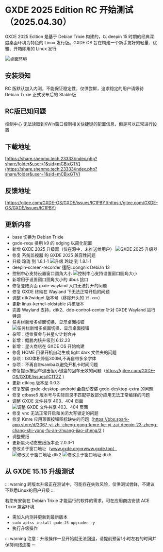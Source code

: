 # GXDE 2025 Edition RC 开始测试（2025.04.30）

GXDE 2025 Edition 是基于 Debian Trixie 构建的，以 deepin 15 时期的经典深度桌面环境为特色的 Linux 发行版。GXDE OS 旨在构建一个新手友好的轻量、优雅、开箱即用的 Linux 发行

![桌面环境](/news/2025rc/desktop.jpg)

## 安装须知

RC 版默认加入内测，不能保证稳定性，仅供尝鲜，追求稳定的用户请等待 Debian Trixie 正式发布后的 Stable版

## RC版已知问题

控制中心 无法读取到KWin窗口控制相关快捷键的配置信息，但是可以正常进行设置

## 下载地址

[https://share.shenmo.tech:23333/index.php?share/folder&user=1&sid=mCBjxGTV](https://share.shenmo.tech:23333/index.php?share/folder&user=1&sid=mCBjxGTV)

## 反馈地址

[https://gitee.com/GXDE-OS/GXDE/issues/IC1PBY](https://gitee.com/GXDE-OS/GXDE/issues/IC1PBY)

## 更新内容

* base 切换为 Debian Trixie
* gxde-requ 换用 k9 的 edging 以简化配置
* 新增 GXDE 2025 升级器（仅在源中，未推送给用户）
  ![GXDE 2025 升级器](/news/2025rc/gxde-25-upgrader.jpg)
* 修复 系统监视器 的 GXDE 2025 兼容性问题
* 升级 玲珑 到 1.8.1-1
  ![升级 玲珑 到 1.8.1-1](/news/2025rc/linglong.jpg)
* deepin-screen-recorder 适配Loongnix Debian 13
* 控制中心支持设置窗口圆角大小
  ![控制中心支持设置窗口圆角大小](/news/2025rc/radius.jpg)
* 新增用于设置窗口圆角大小的 dbus 接口
* 修复登陆页面 gxde-wayland 入口无法打开的问题
* 修复 GXDE 终端在 Wayland 下无法正常开启的问题
* 调整 dtk2widget 版本号（移除开头的 `15.xxx`）
* 更新 linux-kernel-oldstable 内核版本
* 完善 Wayland 支持，dtk2、dde-control-center 针对 GXDE Wayland 进行特调
* 任务栏新增多桌面切换、显示桌面按钮
  ![任务栏新增多桌面切换、显示桌面按钮](/news/2025rc/mult.jpg)
* 杂项：运维资金与并星火计划合并
* 新增：鲲鹏内核升级到 6.12.23
* 新增：星火商店在 GXDE OS 开始构建
* 修复 HOME 目录开机自动生成 light dark 文件夹的问题
* 杂项：ISO体积降低300M,不再自带多余字体
* 杂项：不再自带samba以避免开机卡时间问题
* 修复提示按回车退出但小键盘的回车无效的问题（https://gitee.com/GXDE-OS/GXDE/issues/IC1TZZ ）
* 更新 dtklog 版本至 0.0.3
* 修复安装 gxde-desktop-android 会自动安装 gxde-desktop-extra 的问题
* 修复 qtbase5 版本号与实际目录不匹配导致部分应用无法正常编译的问题
* 调整 GXDE 文件共享 403、404 页面
  ![调整 GXDE 文件共享 403、404 页面](/news/2025rc/404.jpg)
* 修复 vnc 无法正常开启和关闭大写锁定的问题
* 修复 Kmre 应用顶置按钮图标缺失的问题（https://bbs.spark-app.store/d/2067-yi-zhi-cheng-gong-kmre-ke-yi-zai-deepin-23-zheng-chang-shi-yong-fu-an-zhuang-jiao-cheng/2 ）
* 调整壁纸
* 更新星火动态壁纸版本至 2.0.3-1
* 修改关于窗口地址（www.gxde.org=>www.gxde.top）
  ![修改关于窗口地址 dtk2](/news/2025rc/about-dtk2.jpg)
  ![修改关于窗口地址 dtk5](/news/2025rc/about-dtk5.jpg)

## 从 GXDE 15.15 升级测试

::: warning
跨版本升级正在测试中，可能存在失败风险，仅供测试尝鲜，不建议不熟悉Linux的用户升级
:::

若您有安装在 Debian Trixie 才能运行的软件的需求，可在应用商店安装  ACE Trixie 兼容环境

* 需加入内测并更新到最新版本
* `sudo aptss install gxde-25-upgrader -y`
* 执行升级操作

::: warning
注意：升级操作一旦开始就无法回退，请提前预留1小时左右的时间并保持网络连接
:::
